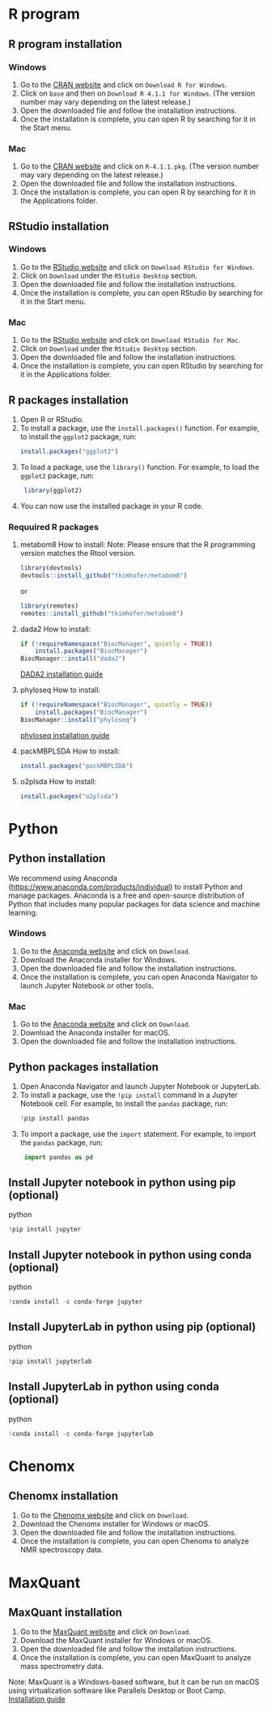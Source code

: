 
# **R program**

## **R program installation**

### **Windows**

1. Go to the [CRAN website](https://cran.r-project.org/bin/windows/base/) and click on `Download R for Windows`.
2. Click on `base` and then on `Download R 4.1.1 for Windows`. (The version number may vary depending on the latest release.)
3. Open the downloaded file and follow the installation instructions.
4. Once the installation is complete, you can open R by searching for it in the Start menu.

### **Mac**

1. Go to the [CRAN website](https://cran.r-project.org/bin/macosx/) and click on `R-4.1.1.pkg`. (The version number may vary depending on the latest release.)
2. Open the downloaded file and follow the installation instructions.
3. Once the installation is complete, you can open R by searching for it in the Applications folder.


## **RStudio installation**

### **Windows**

1. Go to the [RStudio website](https://www.rstudio.com/products/rstudio/download/#download) and click on `Download RStudio for Windows`.
2. Click on `Download` under the `RStudio Desktop` section.
3. Open the downloaded file and follow the installation instructions.
4. Once the installation is complete, you can open RStudio by searching for it in the Start menu.

### **Mac**

1. Go to the [RStudio website](https://www.rstudio.com/products/rstudio/download/#download) and click on `Download RStudio for Mac`.
2. Click on `Download` under the `RStudio Desktop` section.
3. Open the downloaded file and follow the installation instructions.
4. Once the installation is complete, you can open RStudio by searching for it in the Applications folder.


## **R packages installation**

1. Open R or RStudio.
2. To install a package, use the `install.packages()` function. For example, to install the `ggplot2` package, run:
   ```R
   install.packages("ggplot2")
   ```
3. To load a package, use the `library()` function. For example, to load the `ggplot2` package, run:
   ```R
    library(ggplot2)
    ```
4. You can now use the installed package in your R code.

### Requuired R packages

1. metabom8
    How to install:
    Note: Please ensure that the R programming version matches the Rtool version.
    ```R
    library(devtools)
    devtools::install_github("tkimhofer/metabom8")
    ```
    or 
    ```R
    library(remotes)
    remotes::install_github("tkimhofer/metabom8")
    ```

2. dada2
    How to install:
    ```R
    if (!requireNamespace("BiocManager", quietly = TRUE))
        install.packages("BiocManager")
    BiocManager::install("dada2")
    ```
    [DADA2 installation guide](https://benjjneb.github.io/dada2/dada-installation.html)

3. phyloseq
    How to install:
    ```R
    if (!requireNamespace("BiocManager", quietly = TRUE))
        install.packages("BiocManager")
    BiocManager::install("phyloseq")
    ```
    [phyloseq installation guide](https://joey711.github.io/phyloseq/install.html)
    
4. packMBPLSDA
    How to install:
    ```R
    install.packages("packMBPLSDA")
    ```
5. o2plsda
    How to install:
    ```R
    install.packages("o2plsda")
    ```



# **Python**
## **Python installation**
We recommend using Anaconda (https://www.anaconda.com/products/individual) to install Python and manage packages. Anaconda is a free and open-source distribution of Python that includes many popular packages for data science and machine learning.

### **Windows**

1. Go to the [Anaconda website](https://www.anaconda.com/products/individual) and click on `Download`.
2. Download the Anaconda installer for Windows.
3. Open the downloaded file and follow the installation instructions.
4. Once the installation is complete, you can open Anaconda Navigator to launch Jupyter Notebook or other tools.

### **Mac**

1. Go to the [Anaconda website](https://www.anaconda.com/products/individual) and click on `Download`.
2. Download the Anaconda installer for macOS.
3. Open the downloaded file and follow the installation instructions.

## **Python packages installation**

1. Open Anaconda Navigator and launch Jupyter Notebook or JupyterLab.
2. To install a package, use the `!pip install` command in a Jupyter Notebook cell. For example, to install the `pandas` package, run:
   ```python
   !pip install pandas
   ```
3. To import a package, use the `import` statement. For example, to import the `pandas` package, run:
   ```python
    import pandas as pd
    ```



## **Install Jupyter  notebook in python using pip (optional)**
python
```python
!pip install jupyter
```

## **Install Jupyter  notebook in python using conda (optional)**
python
```python
!conda install -c conda-forge jupyter
```

## **Install JupyterLab in python using pip (optional)**
python
```python
!pip install jupyterlab
```

## **Install JupyterLab in python using conda (optional)**
python
```python
!conda install -c conda-forge jupyterlab
```

# **Chenomx**
## **Chenomx installation**

1. Go to the [Chenomx website](https://www.chenomx.com/) and click on `Download`.
2. Download the Chenomx installer for Windows or macOS.
3. Open the downloaded file and follow the installation instructions.
4. Once the installation is complete, you can open Chenomx to analyze NMR spectroscopy data.



# **MaxQuant**
## **MaxQuant installation**

1. Go to the [MaxQuant website](https://www.maxquant.org/) and click on `Download`.
2. Download the MaxQuant installer for Windows or macOS.
3. Open the downloaded file and follow the installation instructions.
4. Once the installation is complete, you can open MaxQuant to analyze mass spectrometry data.

Note: MaxQuant is a Windows-based software, but it can be run on macOS using virtualization software like Parallels Desktop or Boot Camp.
[Installation guide](https://www.maxquant.org/static/main/pdf/net7_MQ_installation.pdf)

